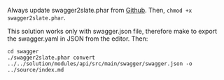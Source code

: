 Always update swagger2slate.phar from [Github](https://github.com/E96/swagger2slate).
Then, `chmod +x swagger2slate.phar`.

This solution works only with swagger.json file, therefore make to export the swagger.yaml in JSON from the editor. Then:
    
    cd swagger
    ./swagger2slate.phar convert ../../solution/modules/api/src/main/swagger/swagger.json -o ../source/index.md
